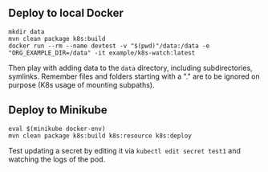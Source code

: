 ## Deploy to **local** Docker

```
mkdir data
mvn clean package k8s:build
docker run --rm --name devtest -v "$(pwd)"/data:/data -e "ORG_EXAMPLE_DIR=/data" -it example/k8s-watch:latest
```

Then play with adding data to the `data` directory, including subdirectories, symlinks. Remember files and folders
starting with a "." are to be ignored on purpose (K8s usage of mounting subpaths).


## Deploy to Minikube

```
eval $(minikube docker-env)
mvn clean package k8s:build k8s:resource k8s:deploy
```

Test updating a secret by editing it via `kubectl edit secret test1` and watching the logs of the pod. 